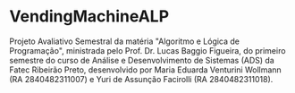 # VendingMachineALP
Projeto Avaliativo Semestral da matéria "Algoritmo e Lógica de Programação", ministrada pelo Prof. Dr. Lucas Baggio Figueira, do primeiro semestre do curso de Análise e Desenvolvimento de Sistemas (ADS) da Fatec Ribeirão Preto, desenvolvido por Maria Eduarda Venturini Wollmann (RA 2840482311007) e Yuri de Assunção Facirolli (RA 2840482311018).
